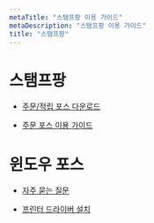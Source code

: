 ```yaml
---
metaTitle: "스탬프팡 이용 가이드"
metaDescription: "스탬프팡 이용 가이드"
title: "스탬프팡"
---
```


# 스탬프팡

- [주문/적립 포스 다운로드](/spang/posdown)

- [주문 포스 이용 가이드](https://smallbiz.notion.site/POS_-3a508d090cbd4545aa0e41af4bcd12f2)

# 윈도우 포스

- [자주 묻는 질문](/wpos/help)

- [프린터 드라이버 설치](/wpos/driver)